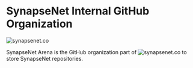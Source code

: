 # SynapseNet Internal GitHub Organization

![synapsenet.co](https://synapsenet.co/)

SynapseNet Arena is the GitHub organization part of ![synapsenet.co](https://synapsenet.co/) to store SynapseNet repositories.
